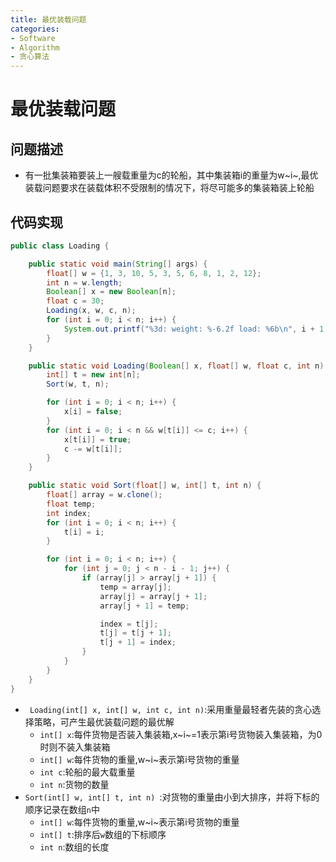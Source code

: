 ```yaml
---
title: 最优装载问题
categories:
- Software
- Algorithm
- 贪心算法
---
```

# 最优装载问题

## 问题描述

- 有一批集装箱要装上一艘载重量为c的轮船，其中集装箱i的重量为w~i~,最优装载问题要求在装载体积不受限制的情况下，将尽可能多的集装箱装上轮船

## 代码实现

```java
public class Loading {

    public static void main(String[] args) {
        float[] w = {1, 3, 10, 5, 3, 5, 6, 8, 1, 2, 12};
        int n = w.length;
        Boolean[] x = new Boolean[n];
        float c = 30;
        Loading(x, w, c, n);
        for (int i = 0; i < n; i++) {
            System.out.printf("%3d: weight: %-6.2f load: %6b\n", i + 1, w[i], x[i]);
        }
    }

    public static void Loading(Boolean[] x, float[] w, float c, int n) {
        int[] t = new int[n];
        Sort(w, t, n);

        for (int i = 0; i < n; i++) {
            x[i] = false;
        }
        for (int i = 0; i < n && w[t[i]] <= c; i++) {
            x[t[i]] = true;
            c -= w[t[i]];
        }
    }

    public static void Sort(float[] w, int[] t, int n) {
        float[] array = w.clone();
        float temp;
        int index;
        for (int i = 0; i < n; i++) {
            t[i] = i;
        }

        for (int i = 0; i < n; i++) {
            for (int j = 0; j < n - i - 1; j++) {
                if (array[j] > array[j + 1]) {
                    temp = array[j];
                    array[j] = array[j + 1];
                    array[j + 1] = temp;

                    index = t[j];
                    t[j] = t[j + 1];
                    t[j + 1] = index;
                }
            }
        }
    }
}
```

- ` Loading(int[] x, int[] w, int c, int n)`:采用重量最轻者先装的贪心选择策略，可产生最优装载问题的最优解
    - `int[] x`:每件货物是否装入集装箱,x~i~=1表示第i号货物装入集装箱，为0时则不装入集装箱
    - `int[] w`:每件货物的重量,w~i~表示第i号货物的重量
    - `int c`:轮船的最大载重量
    - `int n`:货物的数量
- `Sort(int[] w, int[] t, int n) `:对货物的重量由小到大排序，并将下标的顺序记录在数组`n`中
    - `int[] w`:每件货物的重量,w~i~表示第i号货物的重量
    - `int[] t`:排序后`w`数组的下标顺序
    - `int n`:数组的长度

